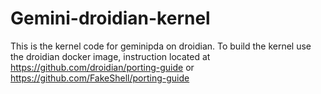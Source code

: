 # Gemini-droidian-kernel

This is the kernel code for geminipda on droidian.
To build the kernel use the droidian docker image, instruction located at https://github.com/droidian/porting-guide or https://github.com/FakeShell/porting-guide
